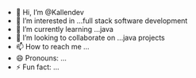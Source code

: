- 👋 Hi, I’m @Kallendev
- 👀 I’m interested in ...full stack software development
- 🌱 I’m currently learning ...java
- 💞️ I’m looking to collaborate on ...java projects
- 📫 How to reach me ...
- 😄 Pronouns: ...
- ⚡ Fun fact: ...

<!---
Kallendev/Kallendev is a ✨ special ✨ repository because its `README.md` (this file) appears on your GitHub profile.
You can click the Preview link to take a look at your changes.
--->
